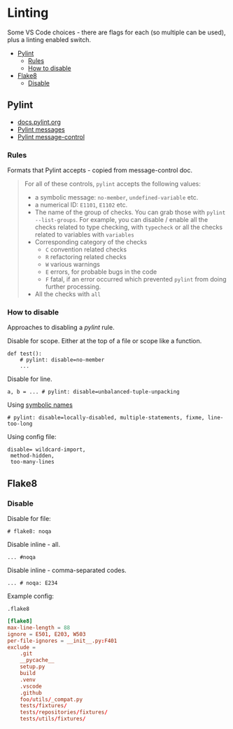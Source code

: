 # Linting

Some VS Code choices - there are flags for each (so multiple can be used), plus a linting enabled switch.

- [Pylint](#pylint)
    - [Rules](#rules)
    - [How to disable](#how-to-disable)
- [Flake8](#flake8)
    - [Disable](#disable)


## Pylint

- [docs.pylint.org](https://docs.pylint.org/en/latest/index.html)
- [Pylint messages](https://pylint-messages.wikidot.com/all-codes)
- [Pylint message-control](https://pylint.readthedocs.io/en/latest/user_guide/message-control.html)

### Rules

Formats that Pylint accepts - copied from message-control doc.

> For all of these controls, `pylint` accepts the following values:
> -   a symbolic message: `no-member`, `undefined-variable` etc.
> -   a numerical ID: `E1101`, `E1102` etc.
> -   The name of the group of checks. You can grab those with `pylint --list-groups`. For example, you can disable / enable all the checks related to type checking, with `typecheck` or all the checks related
> to variables with `variables`
> -   Corresponding category of the checks
>     -   `C` convention related checks
>     -   `R` refactoring related checks
>     -   `W` various warnings
>     -   `E` errors, for probable bugs in the code
>     -   `F` fatal, if an error occurred which prevented `pylint` from doing further processing.
> -   All the checks with `all`

### How to disable

Approaches to disabling a *pylint* rule.

Disable for scope. Either at the top of a file or scope like a function.

```
def test():
    # pylint: disable=no-member
    ...
```

Disable for line.

```
a, b = ... # pylint: disable=unbalanced-tuple-unpacking
```

Using [symbolic names](https://docs.pylint.org/en/latest/faq.html#do-i-have-to-remember-all-these-numbers)

```
# pylint: disable=locally-disabled, multiple-statements, fixme, line-too-long
```

Using config file:

```
disable= wildcard-import,
 method-hidden,
 too-many-lines
```


## Flake8

### Disable

Disable for file:

`# flake8: noqa`

Disable inline - all.

```
... #noqa
```

Disable inline - comma-separated codes.

```
... # noqa: E234
```

Example config:

`.flake8`

```toml
[flake8]
max-line-length = 88
ignore = E501, E203, W503
per-file-ignores = __init__.py:F401
exclude =
    .git
    __pycache__
    setup.py
    build
    .venv
    .vscode
    .github
    foo/utils/_compat.py
    tests/fixtures/
    tests/repositories/fixtures/
    tests/utils/fixtures/
```

